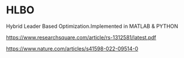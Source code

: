 # HLBO
Hybrid Leader Based Optimization.Implemented in MATLAB & PYTHON


https://www.researchsquare.com/article/rs-1312581/latest.pdf

https://www.nature.com/articles/s41598-022-09514-0
